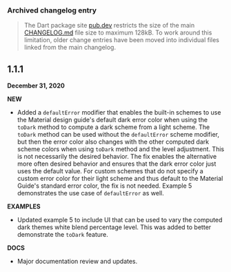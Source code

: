 ### Archived changelog entry

> The Dart package site [pub.dev](https://pub.dev/) restricts the size of the main [CHANGELOG.md](https://github.com/rydmike/flex_color_scheme/blob/master/CHANGELOG.md) file size to maximum 128kB. To work around this limitation, older change entries have been moved into individual files linked from the main changelog.

## 1.1.1

**December 31, 2020**

**NEW**

* Added a `defaultError` modifier that enables the built-in schemes to use the Material design guide's default dark
  error color when using the `toDark` method to compute a dark scheme from a light scheme.
  The `toDark` method can be used without the `defaultError` scheme modifier, but then the
  error color also changes with the other computed dark scheme colors when using `toDark` method
  and the level adjustment. This is not necessarily the desired behavior. The fix enables the alternative more often
  desired behavior and ensures that the dark error color just uses the default value. For custom schemes that do not
  specify a custom error color for their light scheme and thus default to the Material Guide's standard error color,
  the fix is not needed. Example 5 demonstrates the use case of `defaultError` as well.

**EXAMPLES**

* Updated example 5 to include UI that can be used to vary the computed dark themes white blend percentage level.
  This was added to better demonstrate the `toDark` feature.

**DOCS**

* Major documentation review and updates.
